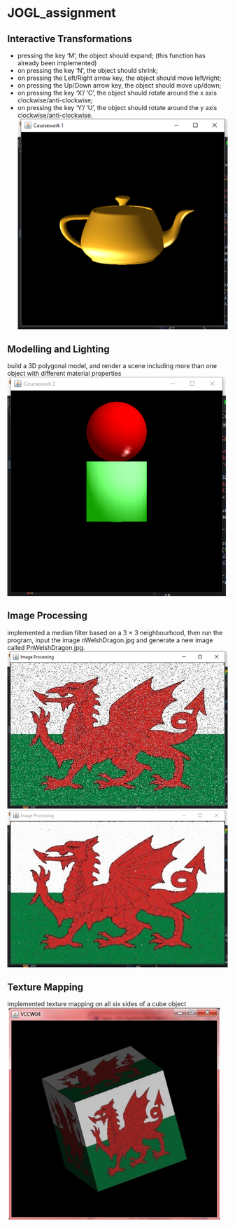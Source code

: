 # JOGL_assignment

## Interactive Transformations
- pressing the key ‘M’, the object should expand; (this function has already been implemented)
- on pressing the key ‘N’, the object should shrink;
- on pressing the Left/Right arrow key, the object should move left/right;
- on pressing the Up/Down arrow key, the object should move up/down;
- on pressing the key ‘X’/ ‘C’, the object should rotate around the x axis clockwise/anti-clockwise;
- on pressing the key ‘Y’/ ‘U’, the object should rotate around the y axis clockwise/anti-clockwise.
![alt text](https://github.com/kangqiwang/JOGL_assignment/blob/master/task1.png)

## Modelling and Lighting
build a 3D polygonal model, and render a scene including more than one object with different material properties
![alt text](https://github.com/kangqiwang/JOGL_assignment/blob/master/task2.png)

## Image Processing 
implemented a median filter based on a 3 × 3 neighbourhood, then run the program, input the image nWelshDragon.jpg and generate a new 
image called PnWelshDragon.jpg.
![alt text](https://github.com/kangqiwang/JOGL_assignment/blob/master/task3.png)
![alt text](https://github.com/kangqiwang/JOGL_assignment/blob/master/task3_change.png)

## Texture Mapping
implemented texture mapping on all six sides of a cube object
![alt text](https://github.com/kangqiwang/JOGL_assignment/blob/master/task4.png)

